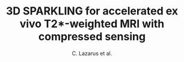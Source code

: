 ---
cat: metric
subcat: metric
bestof: false
author: C. Lazarus et al.
title: 3D SPARKLING for accelerated ex vivo T2*-weighted MRI with compressed sensing
year: 2019
type: inproceedings
booktitle: Proceedings of the International Society for Magnetic Resonance in Medicine
---